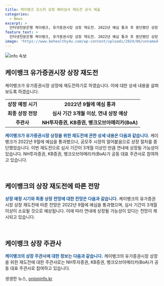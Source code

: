 ```yaml
---
title: 케이뱅크 코스피 상장 예비심사 재도전 공식 제출
categories:
  - News
excerpt: >
  인터넷전문은행 케이뱅크, 유가증권시장 상장 재도전. 2022년 예심 통과 후 중단됐던 상장 절차, 2번째 도전. 심사 기간 고려하면 연내 상장 가능 전망. NH투자증권, KB증권, 뱅크오브아메리카(BoA) 공동 대표 주관사. 
feature_text: >
  인터넷전문은행 케이뱅크, 유가증권시장 상장 재도전. 2022년 예심 통과 후 중단됐던 상장 절차, 2번째 도전. 심사 기간 고려하면 연내 상장 가능 전망. NH투자증권, KB증권, 뱅크오브아메리카(BoA) 공동 대표 주관사. 
image: 'https://www.behealthy4u.com/wp-content/uploads/2024/06/unnamed-file.png'
---
```


<p><img src="https://www.behealthy4u.com/wp-content/uploads/2024/06/unnamed-file.png" alt="info 속보" /></p>

<h2 data-ke-size="size26">케이뱅크 유가증권시장 상장 재도전</h2>

<p data-ke-size="size16">케이뱅크가 유가증권시장 상장에 재도전하기로 하였습니다. 이에 대한 상세 내용을 살펴보도록 하겠습니다.</p>

<table>
  <tr>
    <td style="text-align: center; height: 17px;"><b>상장 예정 시기</b></td>
    <td style="text-align: center; height: 17px;"><b>2022년 9월에 예심 통과</b></td>
  </tr>
  <tr>
    <td style="text-align: center; height: 17px;"><b>최종 상장 전망</b></td>
    <td style="text-align: center; height: 17px;"><b>심사 기간 3개월 이상, 연내 상장 예상</b></td>
  </tr>
  <tr>
    <td style="text-align: center; height: 17px;"><b>주관사</b></td>
    <td style="text-align: center; height: 17px;"><b>NH투자증권, KB증권, 뱅크오브아메리카(BoA)</b></td>
  </tr>
</table>

<p><b><span style="color: #1a5490;">케이뱅크가 유가증권시장 상장을 위한 재도전에 관한 상세 내용은 다음과 같습니다.</span></b>
케이뱅크가 2022년 9월에 예심을 통과했으나, 공모주 시장의 얼어붙음으로 상장 절차를 중단했었습니다. 이번 재도전으로 심사 기간이 3개월 이상인 만큼 연내에 상장될 가능성이 있습니다. NH투자증권, KB증권, 뱅크오브아메리카(BoA)가 공동 대표 주관사로 참여하고 있습니다.</p>

<p data-ke-size="size16">&nbsp;</p>

<h2 data-ke-size="size26">케이뱅크의 상장 재도전에 따른 전망</h2>

<p><b><span style="color: #1a5490;">상장 예정 시기와 최종 상장 전망에 대한 전망은 다음과 같습니다.</span></b>
케이뱅크의 유가증권시장 상장 재도전에 따른 전망은 2022년 9월에 예심을 통과했으며, 심사 기간이 3개월 이상이 소요될 것으로 예상됩니다. 이에 따라 연내에 상장될 가능성이 있다는 전망이 제시되고 있습니다.</p>

<p data-ke-size="size16">&nbsp;</p>

<h2 data-ke-size="size26">케이뱅크 상장 주관사</h2>

<p><b><span style="color: #1a5490;">케이뱅크의 상장 주관사에 대한 정보는 다음과 같습니다.</span></b>
케이뱅크의 유가증권시장 상장을 위한 재도전에 대한 주관사로는 NH투자증권, KB증권, 뱅크오브아메리카(BoA)가 공동 대표 주관사로 참여하고 있습니다.</p>
생생한 뉴스, <a href="https://onioninfo.kr" rel="dofollow">onioninfo.kr</a>


